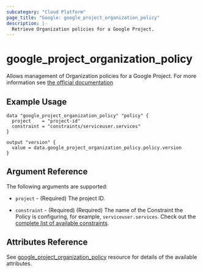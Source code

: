 ```yaml
---
subcategory: "Cloud Platform"
page_title: "Google: google_project_organization_policy"
description: |-
  Retrieve Organization policies for a Google Project.
---
```


# google\_project\_organization\_policy

Allows management of Organization policies for a Google Project. For more information see
[the official
documentation](https://cloud.google.com/resource-manager/docs/organization-policy/overview)

## Example Usage

```hcl
data "google_project_organization_policy" "policy" {
  project    = "project-id"
  constraint = "constraints/serviceuser.services"
}

output "version" {
  value = data.google_project_organization_policy.policy.version
}
```

## Argument Reference

The following arguments are supported:

* `project` - (Required) The project ID.

* `constraint` - (Required) (Required) The name of the Constraint the Policy is configuring, for example, `serviceuser.services`. Check out the [complete list of available constraints](https://cloud.google.com/resource-manager/docs/organization-policy/understanding-constraints#available_constraints).


## Attributes Reference

See [google_project_organization_policy](https://www.terraform.io/docs/providers/google/r/google_project_organization_policy.html) resource for details of the available attributes.

